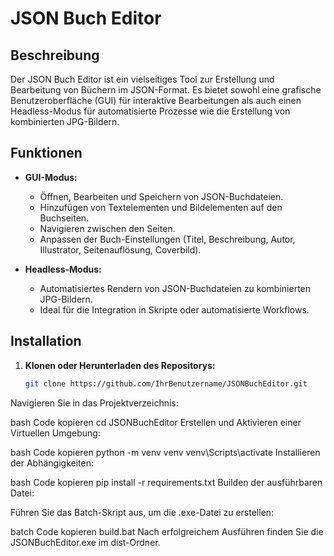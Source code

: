 # JSON Buch Editor

## **Beschreibung**

Der JSON Buch Editor ist ein vielseitiges Tool zur Erstellung und Bearbeitung von Büchern im JSON-Format. Es bietet sowohl eine grafische Benutzeroberfläche (GUI) für interaktive Bearbeitungen als auch einen Headless-Modus für automatisierte Prozesse wie die Erstellung von kombinierten JPG-Bildern.

## **Funktionen**

- **GUI-Modus:**
  - Öffnen, Bearbeiten und Speichern von JSON-Buchdateien.
  - Hinzufügen von Textelementen und Bildelementen auf den Buchseiten.
  - Navigieren zwischen den Seiten.
  - Anpassen der Buch-Einstellungen (Titel, Beschreibung, Autor, Illustrator, Seitenauflösung, Coverbild).
  
- **Headless-Modus:**
  - Automatisiertes Rendern von JSON-Buchdateien zu kombinierten JPG-Bildern.
  - Ideal für die Integration in Skripte oder automatisierte Workflows.

## **Installation**

1. **Klonen oder Herunterladen des Repositorys:**

   ```bash
   git clone https://github.com/IhrBenutzername/JSONBuchEditor.git
Navigieren Sie in das Projektverzeichnis:

bash
Code kopieren
cd JSONBuchEditor
Erstellen und Aktivieren einer Virtuellen Umgebung:

bash
Code kopieren
python -m venv venv
venv\Scripts\activate
Installieren der Abhängigkeiten:

bash
Code kopieren
pip install -r requirements.txt
Builden der ausführbaren Datei:

Führen Sie das Batch-Skript aus, um die .exe-Datei zu erstellen:

batch
Code kopieren
build.bat
Nach erfolgreichem Ausführen finden Sie die JSONBuchEditor.exe im dist-Ordner.